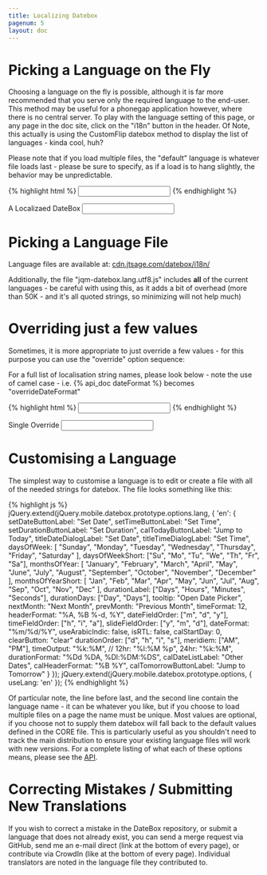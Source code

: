 ```yaml
---
title: Localizing Datebox
pagenum: 5
layout: doc
---
```


# Picking a Language on the Fly

Choosing a language on the fly is possible, although it is far more recommended that
you serve only the required language to the end-user. This method may be useful for
a phonegap application however, where there is no central server. To play with the 
language setting of this page, or any page in the doc site, click on the "i18n"
button in the header.  Of Note, this actually is using the CustomFlip datebox method
to display the list of languages - kinda cool, huh?

Please note that if you load multiple files, the "default" language is whatever file
loads last - please be sure to specify, as if a load is to hang slightly, the behavior
may be unpredictable.

{% highlight html %}
<input type="text" data-role="datebox" data-options='{"mode":"datebox", "useLang":"en"}'>
{% endhighlight %}

<div class="ui-field-contain">
	<label for="l1">A Localizaed DateBox</label>
	<input type="text" id="l1" data-role="datebox" data-options='{"mode":"datebox", "useLang":"en", "hideInput": true, "useInline": true}'>
</div>


# Picking a Language File

Language files are available at: <a href="http://cdn.jtsage.com/datebox/i18n/">cdn.jtsage.com/datebox/i18n/</a>

Additionally, the file "jqm-datebox.lang.utf8.js" includes **all** of the current
languages - be careful with using this, as it adds a bit of overhead (more than 50K - 
and it's all quoted strings, so minimizing will not help much)

# Overriding just a few values

Sometimes, it is more appropriate to just override a few values - for this purpose
you can use the "override" option sequence:

For a full list of localisation string names, please look below - note the use of
camel case - i.e. {% api_doc dateFormat %} becomes "overrideDateFormat"

{% highlight html %}
<input type="text" data-role="datebox" 
   data-options='{"mode":"datebox", "overrideSetDateButtonLabel":"Update Date"}'>
{% endhighlight %}

<div class="ui-field-contain">
	<label for="sing">Single Override</label>
	<input id="sing" type="text" data-role="datebox" data-options='{"useInline":true, "hideInput":true, "mode":"datebox", "useLang":"en", "overrideSetDateButtonLabel":"Update Date"}'>
</div>


# Customising a Language
The simplest way to customise a language is to edit or create a file with all of
the needed strings for datebox.  The file looks something like this:

{% highlight js %}
jQuery.extend(jQuery.mobile.datebox.prototype.options.lang, {
  'en': {
    setDateButtonLabel: "Set Date",
    setTimeButtonLabel: "Set Time",
    setDurationButtonLabel: "Set Duration",
    calTodayButtonLabel: "Jump to Today",
    titleDateDialogLabel: "Set Date",
    titleTimeDialogLabel: "Set Time",
    daysOfWeek: [
      "Sunday", "Monday", "Tuesday", "Wednesday",
      "Thursday", "Friday", "Saturday"
    ],
    daysOfWeekShort: ["Su", "Mo", "Tu", "We", "Th", "Fr", "Sa"],
    monthsOfYear: [
      "January", "February", "March",
      "April", "May", "June",
      "July", "August", "September",
      "October", "November", "December"
    ],
    monthsOfYearShort: [
      "Jan", "Feb", "Mar",
      "Apr", "May", "Jun",
      "Jul", "Aug", "Sep",
      "Oct", "Nov", "Dec"
    ],
    durationLabel: ["Days", "Hours", "Minutes", "Seconds"],
    durationDays: ["Day", "Days"],
    tooltip: "Open Date Picker",
    nextMonth: "Next Month",
    prevMonth: "Previous Month",
    timeFormat: 12,
    headerFormat: "%A, %B %-d, %Y",
    dateFieldOrder: ["m", "d", "y"],
    timeFieldOrder: ["h", "i", "a"],
    slideFieldOrder: ["y", "m", "d"],
    dateFormat: "%m/%d/%Y",
    useArabicIndic: false,
    isRTL: false,
    calStartDay: 0,
    clearButton: "clear"
    durationOrder: ["d", "h", "i", "s"],
    meridiem: ["AM", "PM"],
    timeOutput: "%k:%M", // 12hr: "%l:%M %p", 24hr: "%k:%M",
    durationFormat: "%Dd %DA, %Dl:%DM:%DS",
    calDateListLabel: "Other Dates",
    calHeaderFormat: "%B %Y",
    calTomorrowButtonLabel: "Jump to Tomorrow"
  }
});
jQuery.extend(jQuery.mobile.datebox.prototype.options, {
  useLang: 'en'
});
{% endhighlight %}

Of particular note, the line before last, and the second line contain the language
name - it can be whatever you like, but if you choose to load multiple files on a page
the name must be unique.  Most values are optional, if you choose not to supply
them datebox will fall back to the default values defined in the CORE file.  This
is particularly useful as you shouldn't need to track the main distribution to ensure
your existing language files will work with new versions. For a complete listing
of what each of these options means, please see the [API](http://dev.jtsage.com/jQM-DateBox/api/cat-i18n/).

# Correcting Mistakes / Submitting New Translations
If you wish to correct a mistake in the DateBox repository, or submit a language
that does not already exist, you can send a merge request via GitHub, send me an
e-mail direct (link at the bottom of every page), or contribute via CrowdIn (like
at the bottom of every page). Individual translators are noted in the language file
they contributed to.
